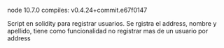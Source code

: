 node 10.7.0
compiles: v0.4.24+commit.e67f0147

Script en solidity para registrar usuarios. Se rgistra el address, nombre y apellido, tiene como funcionalidad no registrar mas de un usuario por address
